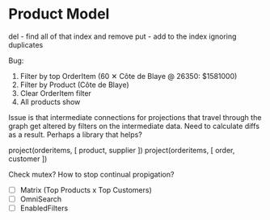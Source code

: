 # Product Model

del - find all of that index and remove
put - add to the index ignoring duplicates


Bug:
1. Filter by top OrderItem (60 ✕ Côte de Blaye @ 26350: $1581000)
2. Filter by Product (Côte de Blaye)
3. Clear OrderItem filter
4. All products show

Issue is that intermediate connections for projections that travel through the graph get altered by filters on the intermediate data. Need to calculate diffs as a result. Perhaps a library that helps?

project(orderitems, [ product, supplier ])
project(orderitems, [ order, customer ])


Check mutex? How to stop continual propigation?

- [ ] Matrix (Top Products x Top Customers)
- [ ] OmniSearch
- [ ] EnabledFilters
